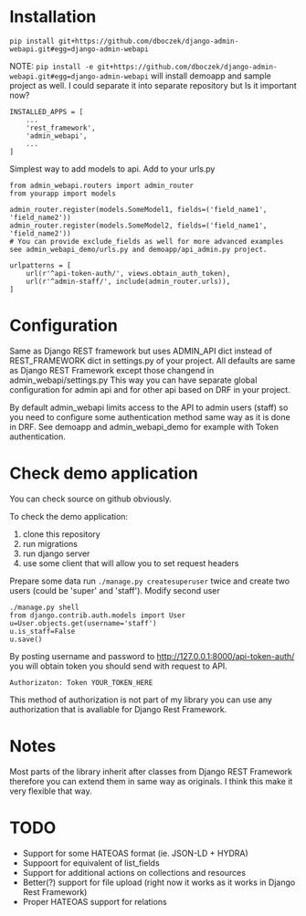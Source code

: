 Installation
============
`pip install git+https://github.com/dboczek/django-admin-webapi.git#egg=django-admin-webapi`

NOTE: `pip install -e git+https://github.com/dboczek/django-admin-webapi.git#egg=django-admin-webapi` will install demoapp and sample project as well. I could separate it into separate repository but Is it important now?


```
INSTALLED_APPS = [
    ...
    'rest_framework',
    'admin_webapi',
    ...
]

```

Simplest way to add models to api.
Add to your urls.py

```
from admin_webapi.routers import admin_router
from yourapp import models

admin_router.register(models.SomeModel1, fields=('field_name1', 'field_name2'))
admin_router.register(models.SomeModel2, fields=('field_name1', 'field_name2'))
# You can provide exclude_fields as well for more advanced examples see admin_webapi_demo/urls.py and demoapp/api_admin.py project.

urlpatterns = [
    url(r'^api-token-auth/', views.obtain_auth_token),
    url(r'^admin-staff/', include(admin_router.urls)),
]
```

Configuration
=============
Same as Django REST framework but uses ADMIN_API dict instead of REST_FRAMEWORK dict in settings.py of your project.
All defaults are same as Django REST Framework except those changend in admin_webapi/settings.py
This way you can have separate global configuration for admin api and for other api based on DRF in your project.

By default admin_webapi limits access to the API to admin users (staff) so you need to configure some authentication method same way as it is  done in DRF.
See demoapp and admin_webapi_demo for example with Token authentication.


Check demo application
======================
You can check source on github obviously.

To check the demo application:
1. clone this repository
2. run migrations
3. run django server
4. use some client that will allow you to set request headers

Prepare some data run `./manage.py createsuperuser` twice and create two users (could be 'super' and 'staff').
Modify second user

```
./manage.py shell
from django.contrib.auth.models import User
u=User.objects.get(username='staff')
u.is_staff=False
u.save()

```

By posting username and password to
http://127.0.0.1:8000/api-token-auth/
you will obtain token you should send with request to API.

`Authorizaton: Token YOUR_TOKEN_HERE`

This method of authorization is not part of my library you can use any authorization that is avaliable for Django Rest Framework.


Notes
=====
Most parts of the library inherit after classes from Django REST Framework therefore you can extend them in same way as originals.
I think this make it very flexible that way.


TODO
====

* Support for some HATEOAS format (ie. JSON-LD + HYDRA)
* Suppoort for equivalent of list_fields
* Support for additional actions on collections and resources
* Better(?) support for file upload (right now it works as it works in Django Rest Framework)
* Proper HATEOAS support for relations